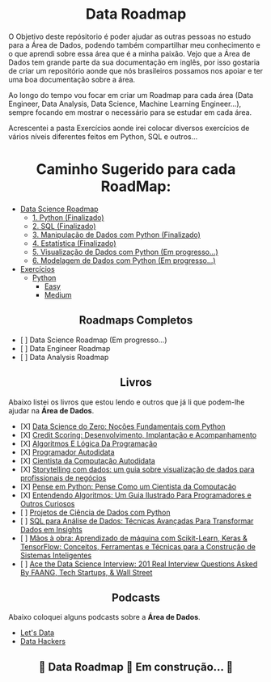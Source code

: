 <h1 align="center">Data Roadmap</h1>

<p>O Objetivo deste repósitorio é poder ajudar as outras pessoas no estudo para a Área de Dados, podendo também compartilhar meu conhecimento e o que aprendi sobre essa área que é a minha paixão. Vejo que a Área de Dados tem grande parte da sua documentação em inglês, por isso gostaria de criar um repositório aonde que nós brasileiros possamos nos apoiar e ter uma boa documentação sobre a área.</p>
<p>Ao longo do tempo vou focar em criar um Roadmap para cada área (Data Engineer, Data Analysis, Data Science, Machine Learning Engineer...), sempre focando em mostrar o necessário para se estudar em cada área.</p>
<p>Acrescentei a pasta Exercícios aonde irei colocar diversos exercícios de vários níveis diferentes feitos em Python, SQL e outros...</p>


<h1 align="center">Caminho Sugerido para cada RoadMap:</h1>
<ul>
   <li><a href="https://github.com/Math-Muniz/Data-Roadmap/tree/main/Data-Science-Roadmap">Data Science Roadmap</a>
       <ul>
           <li><a href="https://github.com/Math-Muniz/Data-Roadmap/tree/main/Data-Science-Roadmap/Python">1. Python (Finalizado)</a></li>
           <li><a href="https://github.com/Math-Muniz/Data-Roadmap/tree/main/Data-Science-Roadmap/SQL">2. SQL (Finalizado)</a></li>
           <li><a href="https://github.com/Math-Muniz/Data-Roadmap/tree/main/Data-Science-Roadmap/Manipulacao-de-Dados">3. Manipulação de Dados com Python (Finalizado)</a></li>
           <li><a href="https://github.com/Math-Muniz/Data-Roadmap/tree/main/Data-Science-Roadmap/Estatistica">4. Estatística (Finalizado)</a></li>
           <li><a href="https://github.com/Math-Muniz/Data-Roadmap/tree/main/Data-Science-Roadmap/Visualizacao-de-Dados">5. Visualização de Dados com Python (Em progresso...)</a></li>
           <li><a href="https://github.com/Math-Muniz/Data-Roadmap/tree/main/Data-Science-Roadmap/Modelagem-de-Dados">6. Modelagem de Dados com Python (Em progresso...)</a></li>
      </ul>
   </li>
   <li><a href="https://github.com/Math-Muniz/Data-Roadmap/tree/main/Exercicios">Exercícios</a>
       <ul>
           <li><a href="https://github.com/Math-Muniz/Data-Roadmap/tree/main/Exercicios/Python">Python</a>
               <ul>
                   <li><a href="https://github.com/Math-Muniz/Data-Roadmap/tree/main/Exercicios/Python/Easy">Easy</a></li>
                   <li><a href="https://github.com/Math-Muniz/Data-Roadmap/tree/main/Exercicios/Python/Medium">Medium</a></li>
               </ul>
           </li>
       </ul>
   </li>
</ul>

<h2 align="center">Roadmaps Completos</h2>
<ul>
    <li>[ ] Data Science Roadmap (Em progresso...)</li>
    <li>[ ] Data Engineer Roadmap</li>
    <li>[ ] Data Analysis Roadmap</li>
</ul>

<h2 align="center">Livros</h2>
<p>Abaixo listei os livros que estou lendo e outros que já li que podem-lhe ajudar na <b>Área de Dados</b>.</p>

<ul>
    <li>[X] <a href="https://www.amazon.com.br/gp/product/8550811769/ref=ppx_yo_dt_b_asin_title_o03_s00?ie=UTF8&psc=1">Data Science do Zero: Noções Fundamentais com Python</a></li>
    <li>[X] <a href="https://www.amazon.com.br/gp/product/8550811769/ref=ppx_yo_dt_b_asin_title_o03_s00?ie=UTF8&psc=1">Credit Scoring: Desenvolvimento, Implantação e Acompanhamento</a></li>
    <li>[X] <a href="https://www.amazon.com.br/gp/product/8522128146/ref=ppx_yo_dt_b_asin_title_o07_s00?ie=UTF8&psc=1">Algoritmos E Lógica Da Programação</a></li>
    <li>[X] <a href="https://www.amazon.com.br/gp/product/8575228358/ref=ppx_yo_dt_b_asin_title_o04_s00?ie=UTF8&psc=1">Programador Autodidata</a></li>
    <li>[X] <a href="https://www.amazon.com.br/gp/product/8575228374/ref=ppx_yo_dt_b_asin_title_o03_s01?ie=UTF8&psc=1">Cientista da Computação Autodidata</a></li>
    <li>[X] <a href="https://www.amazon.com.br/Storytelling-com-Dados-Visualiza%C3%A7%C3%A3o-Profissionais/dp/8550804681/ref=tmm_pap_swatch_0?_encoding=UTF8&qid=&sr=">Storytelling com dados: um guia sobre visualização de dados para profissionais de negócios</a></li>
    <li>[X] <a href="https://www.amazon.com.br/Pense-Python-Como-Cientista-Computa%C3%A7%C3%A3o/dp/8575225081/ref=sr_1_4?__mk_pt_BR=%C3%85M%C3%85%C5%BD%C3%95%C3%91&keywords=python&s=books&sr=1-4">Pense em Python: Pense Como um Cientista da Computação</a></li>
    <li>[X] <a href="https://www.amazon.com.br/gp/product/8575225634/ref=ppx_yo_dt_b_asin_title_o01_s00?ie=UTF8&psc=1">Entendendo Algoritmos: Um Guia Ilustrado Para Programadores e Outros Curiosos</a></li>
    <li>[ ] <a href="https://www.amazon.com.br/gp/product/6586057108/ref=ppx_yo_dt_b_asin_title_o04_s00?ie=UTF8&psc=1">Projetos de Ciência de Dados com Python</a></li>
    <li>[ ] <a href="https://www.amazon.com.br/gp/product/6586057752/ref=ppx_yo_dt_b_asin_title_o00_s00?ie=UTF8&psc=1">SQL para Análise de Dados: Técnicas Avançadas Para Transformar Dados em Insights</a></li>
    <li>[ ] <a href="https://www.amazon.com.br/gp/product/8550815489/ref=ppx_yo_dt_b_asin_title_o01_s00?ie=UTF8&psc=1">Mãos à obra: Aprendizado de máquina com Scikit-Learn, Keras & TensorFlow: Conceitos, Ferramentas e Técnicas para a Construção de Sistemas Inteligentes</a></li>
    <li>[ ] <a href="https://www.amazon.com/gp/product/0578973839/ref=ppx_yo_dt_b_asin_title_o00_s00?ie=UTF8&psc=1">Ace the Data Science Interview: 201 Real Interview Questions Asked By FAANG, Tech Startups, & Wall Street</a></li>
</ul>

<h2 align="center">Podcasts</h2>
<p>Abaixo coloquei alguns podcasts sobre a <b>Área de Dados</b>.</p>
<ul>
   <li><a href="https://open.spotify.com/show/0VsNN95jsJVRS424eCFDlg">Let's Data</a></li>
   <li><a href="https://www.datahackers.com.br/podcast">Data Hackers</a></li>
</ul>

<h2 align="center">🚧  Data Roadmap 🚀 Em construção...  🚧</h2>
